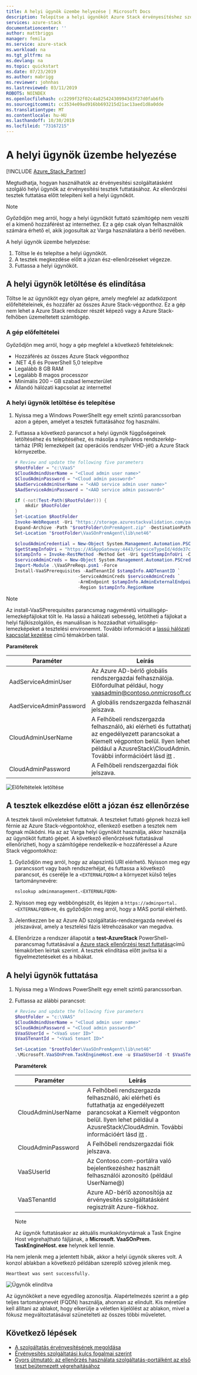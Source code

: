 ```yaml
---
title: A helyi ügynök üzembe helyezése | Microsoft Docs
description: Telepítse a helyi ügynököt Azure Stack érvényesítéshez szolgáltatásként.
services: azure-stack
documentationcenter: ''
author: mattbriggs
manager: femila
ms.service: azure-stack
ms.workload: na
ms.tgt_pltfrm: na
ms.devlang: na
ms.topic: quickstart
ms.date: 07/23/2019
ms.author: mabrigg
ms.reviewer: johnhas
ms.lastreviewed: 03/11/2019
ROBOTS: NOINDEX
ms.openlocfilehash: cc2299f32f02c4a825424309943d3f27d0fab6fb
ms.sourcegitcommit: cc3534e09ad916bb693215d21ac13aed1d8a0dde
ms.translationtype: MT
ms.contentlocale: hu-HU
ms.lasthandoff: 10/30/2019
ms.locfileid: "73167215"
---
```

# <a name="deploy-the-local-agent"></a>A helyi ügynök üzembe helyezése

[!INCLUDE [Azure_Stack_Partner](./includes/azure-stack-partner-appliesto.md)]

Megtudhatja, hogyan használhatók az érvényesítési szolgáltatásként szolgáló helyi ügynök az érvényesítési tesztek futtatásához. Az ellenőrzési tesztek futtatása előtt telepíteni kell a helyi ügynököt.

> [!Note]  
> Győződjön meg arról, hogy a helyi ügynököt futtató számítógép nem veszíti el a kimenő hozzáférést az internethez. Ez a gép csak olyan felhasználók számára érhető el, akik jogosultak az Varga használatára a bérlő nevében.

A helyi ügynök üzembe helyezése:

1. Töltse le és telepítse a helyi ügynököt.
2. A tesztek megkezdése előtt a józan ész-ellenőrzéseket végezze.
3. Futtassa a helyi ügynököt.

## <a name="download-and-start-the-local-agent"></a>A helyi ügynök letöltése és elindítása

Töltse le az ügynököt egy olyan gépre, amely megfelel az adatközpont előfeltételeinek, és hozzáfér az összes Azure Stack-végponthoz. Ez a gép nem lehet a Azure Stack rendszer részét képező vagy a Azure Stack-felhőben üzemeltetett számítógép.

### <a name="machine-prerequisites"></a>A gép előfeltételei

Győződjön meg arról, hogy a gép megfelel a következő feltételeknek:

- Hozzáférés az összes Azure Stack végponthoz
- .NET 4,6 és PowerShell 5,0 telepítve
- Legalább 8 GB RAM
- Legalább 8 magos processzor
- Minimális 200 – GB szabad lemezterület
- Állandó hálózati kapcsolat az internettel

### <a name="download-and-install-the-local-agent"></a>A helyi ügynök letöltése és telepítése

1. Nyissa meg a Windows PowerShellt egy emelt szintű parancssorban azon a gépen, amelyet a tesztek futtatásához fog használni.
2. Futtassa a következő parancsot a helyi ügynök függőségeinek letöltéséhez és telepítéséhez, és másolja a nyilvános rendszerkép-tárház (PIR) lemezképeit (az operációs rendszer VHD-jét) a Azure Stack környezetbe.

    ```powershell
    # Review and update the following five parameters
    $RootFolder = "c:\VaaS"
    $CloudAdmindUserName = "<Cloud admin user name>"
    $CloudAdminPassword = "<Cloud admin password>"
    $AadServiceAdminUserName = "<AAD service admin user name>"
    $AadServiceAdminPassword = "<AAD service admin password>"

    if (-not(Test-Path($RootFolder))) {
        mkdir $RootFolder
    }
    Set-Location $RootFolder
    Invoke-WebRequest -Uri "https://storage.azurestackvalidation.com/packages/Microsoft.VaaSOnPrem.TaskEngineHost.latest.nupkg" -outfile "$rootFolder\OnPremAgent.zip"
    Expand-Archive -Path "$rootFolder\OnPremAgent.zip" -DestinationPath "$rootFolder\VaaSOnPremAgent" -Force
    Set-Location "$rootFolder\VaaSOnPremAgent\lib\net46"

    $cloudAdminCredential = New-Object System.Management.Automation.PSCredential($cloudAdmindUserName, (ConvertTo-SecureString $cloudAdminPassword -AsPlainText -Force))
    $getStampInfoUri = "https://ASAppGateway:4443/ServiceTypeId/4dde37cc-6ee0-4d75-9444-7061e156507f/CloudDefinition/GetStampInformation" 
    $stampInfo = Invoke-RestMethod -Method Get -Uri $getStampInfoUri -Credential $cloudAdminCredential -ErrorAction Stop
    $serviceAdminCreds = New-Object System.Management.Automation.PSCredential $aadServiceAdminUserName, (ConvertTo-SecureString $aadServiceAdminPassword -AsPlainText -Force)
    Import-Module .\VaaSPreReqs.psm1 -Force
    Install-VaaSPrerequisites -AadTenantId $stampInfo.AADTenantID `
                            -ServiceAdminCreds $serviceAdminCreds `
                            -ArmEndpoint $stampInfo.AdminExternalEndpoints.AdminResourceManager `
                            -Region $stampInfo.RegionName
    ```

> [!Note]  
> Az install-VaaSPrerequisites parancsmag nagyméretű virtuálisgép-lemezképfájlokat tölt le. Ha lassú a hálózati sebesség, letöltheti a fájlokat a helyi fájlkiszolgálón, és manuálisan is hozzáadhat virtuálisgép-lemezképeket a tesztelési environemnt. További információt a [lassú hálózati kapcsolat kezelése](azure-stack-vaas-troubleshoot.md#handle-slow-network-connectivity) című témakörben talál.

**Paraméterek**

| Paraméter | Leírás |
| --- | --- |
| AadServiceAdminUser | Az Azure AD-bérlő globális rendszergazdai felhasználója. Előfordulhat például, hogy vaasadmin@contoso.onmicrosoft.com. |
| AadServiceAdminPassword | A globális rendszergazda felhasználó jelszava. |
| CloudAdminUserName | A Felhőbeli rendszergazda felhasználó, aki elérheti és futtathatja az engedélyezett parancsokat a Kiemelt végponton belül. Ilyen lehet például a AzusreStack\CloudAdmin. További információért lásd [itt](azure-stack-vaas-parameters.md) . |
| CloudAdminPassword | A Felhőbeli rendszergazdai fiók jelszava.|

![Előfeltételek letöltése](media/installing-prereqs.png)

## <a name="perform-sanity-checks-before-starting-the-tests"></a>A tesztek elkezdése előtt a józan ész ellenőrzése

A tesztek távoli műveleteket futtatnak. A teszteket futtató gépnek hozzá kell férnie az Azure Stack-végpontokhoz, ellenkező esetben a tesztek nem fognak működni. Ha az az Varga helyi ügynököt használja, akkor használja az ügynököt futtató gépet. A következő ellenőrzések futtatásával ellenőrizheti, hogy a számítógépe rendelkezik-e hozzáféréssel a Azure Stack végpontokhoz:

1. Győződjön meg arról, hogy az alapszintű URI elérhető. Nyisson meg egy parancssort vagy bash rendszerhéjat, és futtassa a következő parancsot, és cserélje le a `<EXTERNALFQDN>`t a környezet külső teljes tartománynevére:

    ```bash
    nslookup adminmanagement.<EXTERNALFQDN>
    ```

2. Nyisson meg egy webböngészőt, és lépjen a `https://adminportal.<EXTERNALFQDN>`re, és győződjön meg arról, hogy a MAS portál elérhető.

3. Jelentkezzen be az Azure AD szolgáltatás-rendszergazda nevével és jelszavával, amely a tesztelési fázis létrehozásakor van megadva.

4. Ellenőrizze a rendszer állapotát a **test-AzureStack** PowerShell-parancsmag futtatásával a [Azure stack ellenőrzési teszt futtatása](../operator/azure-stack-diagnostic-test.md)című témakörben leírtak szerint. A tesztek elindítása előtt javítsa ki a figyelmeztetéseket és a hibákat.

## <a name="run-the-local-agent"></a>A helyi ügynök futtatása

1. Nyissa meg a Windows PowerShellt egy emelt szintű parancssorban.

2. Futtassa az alábbi parancsot:

    ```powershell
   # Review and update the following five parameters
    $RootFolder = "c:\VAAS"
    $CloudAdmindUserName = "<Cloud admin user name>"
    $CloudAdminPassword = "<Cloud admin password>"
    $VaaSUserId = "<VaaS user ID>"
    $VaaSTenantId = "<VaaS tenant ID>"

    Set-Location "$rootFolder\VaaSOnPremAgent\lib\net46"
    .\Microsoft.VaaSOnPrem.TaskEngineHost.exe -u $VaaSUserId -t $VaaSTenantId -x $CloudAdmindUserName -y $CloudAdminPassword
    ```

      **Paraméterek**  

    | Paraméter | Leírás |
    | --- | --- |
    | CloudAdminUserName | A Felhőbeli rendszergazda felhasználó, aki elérheti és futtathatja az engedélyezett parancsokat a Kiemelt végponton belül. Ilyen lehet például a AzusreStack\CloudAdmin. További információért lásd [itt](azure-stack-vaas-parameters.md) . |
    | CloudAdminPassword | A Felhőbeli rendszergazdai fiók jelszava.|
    | VaaSUserId | Az Contoso.com-portálra való bejelentkezéshez használt felhasználói azonosító (például UserName\@) |
    | VaaSTenantId | Azure AD-bérlő azonosítója az érvényesítés szolgáltatásként regisztrált Azure-fiókhoz. |

    > [!Note]  
    > Az ügynök futtatásakor az aktuális munkakönyvtárnak a Task Engine Host végrehajtható fájljának, a **Microsoft. VaaSOnPrem. TaskEngineHost. exe** helynek kell lennie.

Ha nem jelenik meg a jelentett hibák, akkor a helyi ügynök sikeres volt. A konzol ablakban a következő példában szereplő szöveg jelenik meg.

`Heartbeat was sent successfully.`

![Ügynök elindítva](media/started-agent.png)

Az ügynököket a neve egyedileg azonosítja. Alapértelmezés szerint a a gép teljes tartománynevét (FQDN) használja, ahonnan az elindult. Kis méretűre kell állítani az ablakot, hogy elkerülje a véletlen kijelölést az ablakon, mivel a fókusz megváltoztatásával szünetelteti az összes többi műveletet.

## <a name="next-steps"></a>Következő lépések

- [A szolgáltatás érvényesítésének megoldása](azure-stack-vaas-troubleshoot.md)
- [Érvényesítés szolgáltatási kulcs fogalmai szerint](azure-stack-vaas-key-concepts.md)
- [Gyors útmutató: az ellenőrzés használata szolgáltatás-portálként az első teszt beütemezett végrehajtásához](azure-stack-vaas-schedule-test-pass.md)